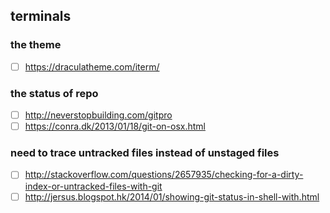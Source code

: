## terminals
### the theme
- [ ] https://draculatheme.com/iterm/
### the status of repo
- [ ] http://neverstopbuilding.com/gitpro
- [ ] https://conra.dk/2013/01/18/git-on-osx.html
### need to trace untracked files instead of unstaged files
- [ ] http://stackoverflow.com/questions/2657935/checking-for-a-dirty-index-or-untracked-files-with-git
- [ ] http://jersus.blogspot.hk/2014/01/showing-git-status-in-shell-with.html
